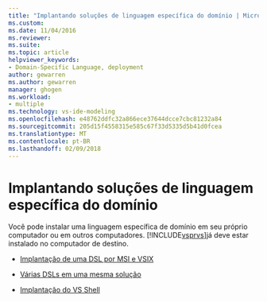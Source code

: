 ```yaml
---
title: "Implantando soluções de linguagem específica do domínio | Microsoft Docs"
ms.custom: 
ms.date: 11/04/2016
ms.reviewer: 
ms.suite: 
ms.topic: article
helpviewer_keywords:
- Domain-Specific Language, deployment
author: gewarren
ms.author: gewarren
manager: ghogen
ms.workload:
- multiple
ms.technology: vs-ide-modeling
ms.openlocfilehash: e48762ddfc32a866ece37644dcce7cbc81232a84
ms.sourcegitcommit: 205d15f4558315e585c67f33d5335d5b41d0fcea
ms.translationtype: MT
ms.contentlocale: pt-BR
ms.lasthandoff: 02/09/2018
---
```

# <a name="deploying-domain-specific-language-solutions"></a>Implantando soluções de linguagem específica do domínio
Você pode instalar uma linguagem específica de domínio em seu próprio computador ou em outros computadores. [!INCLUDE[vsprvs](../code-quality/includes/vsprvs_md.md)]já deve estar instalado no computador de destino.  
  
-   [Implantação de uma DSL por MSI e VSIX](../modeling/msi-and-vsix-deployment-of-a-dsl.md)  
  
-   [Várias DSLs em uma mesma solução](../modeling/multiple-dsls-in-one-solution.md)  
  
-   [Implantação do VS Shell](../modeling/vs-shell-deployment.md)